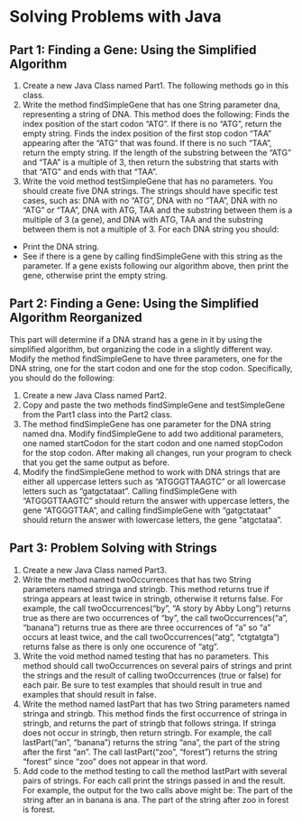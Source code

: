 # Solving Problems with Java

## Part 1: Finding a Gene: Using the Simplified Algorithm

1. Create a new Java Class named Part1. The following methods go in this class.
2. Write the method findSimpleGene that has one String parameter dna, representing a string of DNA. This method does the following:
Finds the index position of the start codon “ATG”. If there is no “ATG”, return the empty string.
Finds the index position of the first stop codon “TAA” appearing after the “ATG” that was found. If there is no such “TAA”, return the empty string. 
If the length of the substring between the “ATG” and “TAA” is a multiple of 3, then return the substring that starts with that “ATG” and ends with that “TAA”.
3. Write the void method testSimpleGene that has no parameters. You should create five DNA strings. The strings should have specific test cases, such as: DNA with no “ATG”, DNA with no “TAA”, DNA with no “ATG” or “TAA”, DNA with ATG, TAA and the substring between them is a multiple of 3 (a gene), and DNA with ATG, TAA and the substring between them is not a multiple of 3. For each DNA string you should: 
- Print the DNA string. 
- See if there is a gene by calling findSimpleGene with this string as the parameter. If a gene exists following our algorithm above, then print the gene, otherwise print the empty string.

## Part 2: Finding a Gene: Using the Simplified Algorithm Reorganized

This part will determine if a DNA strand has a gene in it by using the simplified algorithm, but organizing the code in a slightly different way. Modify the method findSimpleGene to have three parameters, one for the DNA string, one for the start codon and one for the stop codon.
Specifically, you should do the following:

1. Create a new Java Class named Part2.
2. Copy and paste the two methods findSimpleGene and testSimpleGene  from the Part1 class into the Part2 class.
3. The method findSimpleGene has one parameter for the DNA string named dna. Modify findSimpleGene to add two additional parameters, one named startCodon for the start codon and one named stopCodon for the stop codon. After making all changes, run your program to check that you get the same output as before.
4. Modify the findSimpleGene method to work with DNA strings that are either all uppercase letters such as “ATGGGTTAAGTC” or all lowercase letters such as “gatgctataat”. Calling findSimpleGene with “ATGGGTTAAGTC” should return the answer with uppercase letters, the gene “ATGGGTTAA”, and calling findSimpleGene with  “gatgctataat” should return the answer with lowercase letters, the gene “atgctataa”.

## Part 3: Problem Solving with Strings

1. Create a new Java Class named Part3.
2. Write the method named twoOccurrences that has two String parameters named stringa and stringb. This method returns true if stringa appears at least twice in stringb, otherwise it returns false. For example, the call twoOccurrences(“by”, “A story by Abby Long”) returns true as there are two occurrences of “by”, the call twoOccurrences(“a”, “banana”) returns true as there are three occurrences of “a” so “a” occurs at least twice, and the call twoOccurrences(“atg”, “ctgtatgta”) returns false as there is only one occurence of “atg”.
3. Write the void method named testing that has no parameters. This method should call twoOccurrences on several pairs of strings and print the strings and the result of calling twoOccurrences (true or false) for each pair. Be sure to test examples that should result in true and examples that should result in false.
4. Write the method named lastPart that has two String parameters named stringa and stringb. This method finds the first occurrence of stringa in stringb, and returns the part of stringb that follows stringa.  If stringa does not occur in stringb, then return stringb. For example, the call lastPart(“an”, “banana”) returns the string “ana”, the part of the string after the first “an”. The call lastPart(“zoo”, “forest”) returns the string “forest” since “zoo” does not appear in that word.
5. Add code to the method testing to call the method lastPart with several pairs of strings. For each call print the strings passed in and the result. For example, the output for the two calls above might be:
The part of the string after an in banana is ana.
The part of the string after zoo in forest is forest.
